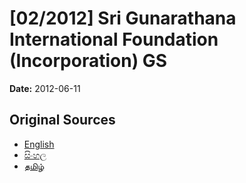 # [02/2012] Sri Gunarathana International Foundation (Incorporation) GS

**Date:** 2012-06-11

## Original Sources

- [English](https://documents.gov.lk/view/bills/2012/6/02-2012_E.pdf)
- [සිංහල](https://documents.gov.lk/view/bills/2012/6/02-2012_S.pdf)
- [தமிழ்](https://documents.gov.lk/view/bills/2012/6/02-2012_T.pdf)
